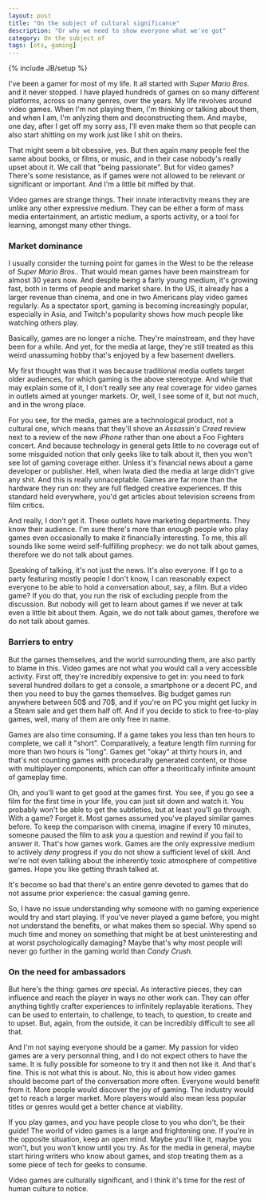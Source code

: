 ```yaml
---
layout: post
title: "On the subject of cultural significance"
description: "Or why we need to show everyone what we've got"
category: On the subject of
tags: [ots, gaming]
---
```

{% include JB/setup %}

I've been a gamer for most of my life. It all started with _Super Mario Bros._ and it never stopped. I have played hundreds of games on so many different platforms, across so many genres, over the years. My life revolves around video games. When I'm not playing them, I'm thinking or talking about them, and when I am, I'm anlyzing them and deconstructing them. And maybe, one day, after I get off my sorry ass, I'll even make them so that people can also start shitting on my work just like I shit on theirs. 

That might seem a bit obessive, yes. But then again many people feel the same about books, or films, or music, and in their case nobody's really upset about it. We call that "being passionate". But for video games? There's some resistance, as if games were not allowed to be relevant or significant or important. And I'm a little bit miffed by that.

<!-- more -->

Video games are strange things. Their innate interactivity means they are unlike any other expressive medium. They can be either a form of mass media entertainment, an artistic medium, a sports activity, or a tool for learning, amongst many other things.

### Market dominance

I usually consider the turning point for games in the West to be the release of _Super Mario Bros._. That would mean games have been mainstream for almost 30 years now. And despite being a fairly young medium, it's growing fast, both in terms of people and market share. In the US, it already has a larger revenue than cinema, and one in two Americans play video games regularly. As a spectator sport, gaming is becoming increasingly popular, especially in Asia, and Twitch's popularity shows how much people like watching others play.

Basically, games are no longer a niche. They're mainstream, and they have been for a while. And yet, for the media at large, they're still treated as this weird unassuming hobby that's enjoyed by a few basement dwellers.

My first thought was that it was because traditional media outlets target older audiences, for which gaming is the above stereotype. And while that may explain some of it, I don't really see any real coverage for video games in outlets aimed at younger markets. Or, well, I see some of it, but not much, and in the wrong place.

For you see, for the media, games are a technological product, not a cultural one, which means that they'll shove an _Assassin's Creed_ review next to a review of the new _iPhone_ rather than one about a Foo Fighters concert. And because technology in general gets little to no coverage out of some misguided notion that only geeks like to talk about it, then you won't see lot of gaming coverage either. Unless it's financial news about a game developer or publisher. Hell, when Iwata died the media at large didn't give any shit. And this is really unnaceptable. Games are far more than the hardware they run on: they are full fledged creative experiences. If this standard held everywhere, you'd get articles about television screens from film critics.

And really, I don't get it. These outlets have marketing departments. They know their audience. I'm sure there's more than enough people who play games even occasionally to make it financially interesting. To me, this all sounds like some weird self-fulfilling prophecy: we do not talk about games, therefore we do not talk about games. 

Speaking of talking, it's not just the news. It's also everyone. If I go to a party featuring mostly people I don't know, I can reasonably expect everyone to be able to hold a conversation about, say, a film. But a video game? If you do that, you run the risk of excluding people from the discussion. But nobody will get to learn about games if we never at talk even a little bit about them. Again, we do not talk about games, therefore we do not talk about games.

### Barriers to entry

But the games themselves, and the world surrounding them, are also partly to blame in this. Video games are not what you would call a very accessible activity. First off, they're incredibly expensive to get in: you need to fork several hundred dollars to get a console, a smartphone or a decent PC, and then you need to buy the games themselves. Big budget games run anywhere between 50$ and 70$, and if you're on PC you might get lucky in a Steam sale and get them half off. And if you decide to stick to free-to-play games, well, many of them are only free in name.

Games are also time consuming. If a game takes you less than ten hours to complete, we call it "short". Comparatively, a feature length film running for more than two hours is "long". Games get "okay" at thirty hours in, and that's not counting games with procedurally generated content, or those with multiplayer components, which can offer a theoritically infinite amount of gameplay time.

Oh, and you'll want to get good at the games first. You see, if you go see a film for the first time in your life, you can just sit down and watch it. You probably won't be able to get the subtleties, but at least you'll go through. With a game? Forget it. Most games assumed you've played similar games before. To keep the comparison with cinema, imagine if every 10 minutes, someone paused the film to ask you a question and rewind if you fail to answer it. That's how games work. Games are the only expressive medium to actively _deny_ progress if you do not show a sufficient level of skill. And we're not even talking about the inherently toxic atmosphere of competitive games. Hope you like getting thrash talked at.

It's become so bad that there's an entire genre devoted to games that do not assume prior experience: the casual gaming genre.

So, I have no issue understanding why someone with no gaming experience would try and start playing. If you've never played a game before, you might not understand the benefits, or what makes them so special. Why spend so much time and money on something that might be at best uninteresting and at worst psychologically damaging? Maybe that's why most people will never go further in the gaming world than _Candy Crush_.

### On the need for ambassadors

But here's the thing: games _are_ special. As interactive pieces, they can influence and reach the player in ways no other work can. They can offer anything tightly crafter experiences to infinitely replayable iterations. They can be used to entertain, to challenge, to teach, to question, to create and to upset. But, again, from the outside, it can be incredibly difficult to see all that.

And I'm not saying everyone should be a gamer. My passion for video games are a very personnal thing, and I do not expect others to have the same. It is fully possible for someone to try it and then not like it. And that's fine. This is not what this is about. No, this is about how video games should become part of the conversation more often. Everyone would benefit from it. More people would discover the joy of gaming. The industry would get to reach a larger market. More players would also mean less popular titles or genres would get a better chance at viability.

If you play games, and you have people close to you who don't, be their guide! The world of video games is a large and frightening one. If you're in the opposite situation, keep an open mind. Maybe you'll like it, maybe you won't, but you won't know until you try. As for the media in general, maybe start hiring writers who know about games, and stop treating them as a some piece of tech for geeks to consume.

Video games are culturally significant, and I think it's time for the rest of human culture to notice.